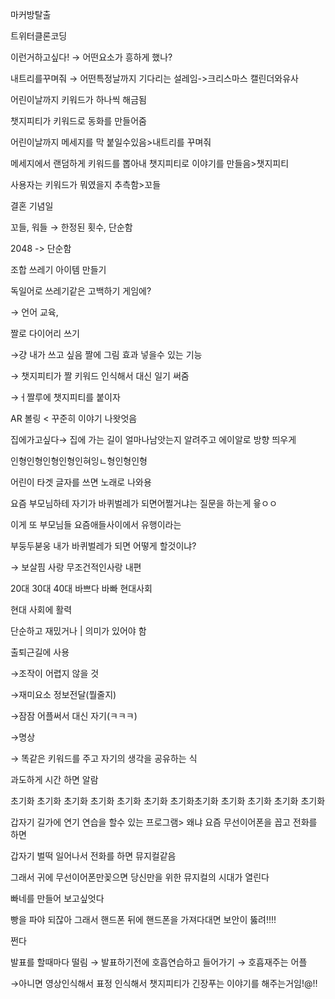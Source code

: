 마커방탈출

트위터클론코딩

이런거하고싶다! → 어떤요소가 흥하게 했나?

내트리를꾸며줘 → 어떤특정날까지 기다리는 설레임->크리스마스 캘린더와유사

어린이날까지 키워드가 하나씩 해금됨

챗지피티가 키워드로 동화를 만들어줌

어린이날까지 메세지를 막 붙일수있음>내트리를 꾸며줘

메세지에서 랜덤하게 키워드를 뽑아내 챗지피티로 이야기를 만들음>챗지피티

사용자는 키워드가 뭐였을지 추측함>꼬들

결혼 기념일

꼬들, 워들 → 한정된 횟수, 단순함

2048 -> 단순함

조합 쓰레기 아이템 만들기

독일어로 쓰레기같은 고백하기 게임에?

→ 언어 교육,

짤로 다이어리 쓰기

→걍 내가 쓰고 싶음 짤에 그림 효과 넣을수 있는 기능

→ 챗지피티가 짤 키워드 인식해서 대신 일기 써줌

→ㅓ짤루에 챗지피티를 붙이자

AR 볼링 < 꾸준히 이야기 나왓엇음

집에가고싶다→ 집에 가는 길이 얼마나남앗는지 알려주고 에이알로 방향 띄우게

인형인형인형인형인혀잉ㄴ형인형인형

어린이 타겟 글자를 쓰면 노래로 나와용

요즘 부모님하테 자기가 바퀴벌레가 되면어쩔거냐는 질문을 하는게 윻ㅇㅇ

이게 또 부모님들 요즘애들사이에서 유행이라는

부둥두붇웅 내가 바퀴벌레가 되면 어떻게 할것이냐?

→ 보살핌 사랑 무조건적인사랑 내편

20대 30대 40대 바쁘다 바빠 현대사회

현대 사회에 활력

단순하고 재밌거나 | 의미가 있어야 함

출퇴근길에 사용

→조작이 어렵지 않을 것

→재미요소 정보전달(뭘줄지)

→잠잠 어플써서 대신 자기(ㅋㅋㅋ)

→명상

→ 똑같은 키워드를 주고 자기의 생각을 공유하는 식

과도하게 시간 하면 알람

초기화 초기화 초기화 초기화 초기화 초기화 초기화초기화 초기화 초기화 초기화 초기화

갑자기 길가에 연기 연습을 할수 있는 프로그램> 왜냐 요즘 무선이어폰을 꼽고 전화를 하면

갑자기 벌떡 일어나서 전화를 하면 뮤지컬같음

그래서 귀에 무선이어폰만꽂으면 당신만을 위한 뮤지컬의 시대가 열린다

빠네를 만들어 보고싶엇다

빵을 파야 되잖아 그래서 핸드폰 뒤에 핸드폰을 가져다대면 보안이 뚫려!!!!

쩐다

발표를 할때마다 떨림 → 발표하기전에 호흡연습하고 들어가기 → 호흡재주는 어플

→아니면 영상인식해서 표정 인식해서 챗지피티가 긴장푸는 이야기를 해주는거임!@!!

